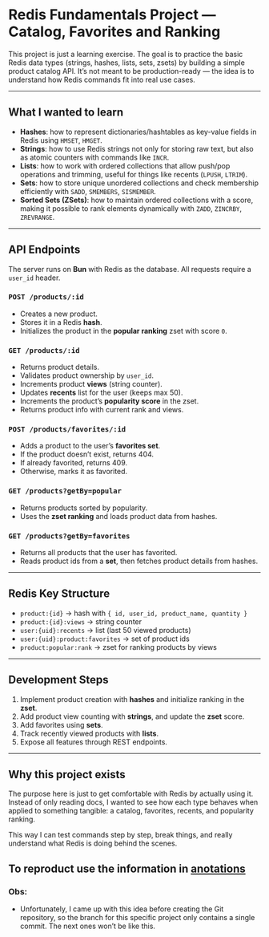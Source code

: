 # Redis Fundamentals Project — Catalog, Favorites and Ranking

This project is just a learning exercise.
The goal is to practice the basic Redis data types (strings, hashes, lists, sets, zsets) by building a simple product catalog API.
It’s not meant to be production-ready — the idea is to understand how Redis commands fit into real use cases.

---

## What I wanted to learn

- **Hashes**: how to represent dictionaries/hashtables as key-value fields in Redis using `HMSET`, `HMGET`.
- **Strings**: how to use Redis strings not only for storing raw text, but also as atomic counters with commands like `INCR`.
- **Lists**: how to work with ordered collections that allow push/pop operations and trimming, useful for things like recents (`LPUSH`, `LTRIM`).
- **Sets**: how to store unique unordered collections and check membership efficiently with `SADD`, `SMEMBERS`, `SISMEMBER`.
- **Sorted Sets (ZSets)**: how to maintain ordered collections with a score, making it possible to rank elements dynamically with `ZADD`, `ZINCRBY`, `ZREVRANGE`.

---

## API Endpoints

The server runs on **Bun** with Redis as the database.
All requests require a `user_id` header.

### `POST /products/:id`
- Creates a new product.
- Stores it in a Redis **hash**.
- Initializes the product in the **popular ranking** zset with score `0`.

### `GET /products/:id`
- Returns product details.
- Validates product ownership by `user_id`.
- Increments product **views** (string counter).
- Updates **recents** list for the user (keeps max 50).
- Increments the product’s **popularity score** in the zset.
- Returns product info with current rank and views.

### `POST /products/favorites/:id`
- Adds a product to the user’s **favorites set**.
- If the product doesn’t exist, returns 404.
- If already favorited, returns 409.
- Otherwise, marks it as favorited.

### `GET /products?getBy=popular`
- Returns products sorted by popularity.
- Uses the **zset ranking** and loads product data from hashes.

### `GET /products?getBy=favorites`
- Returns all products that the user has favorited.
- Reads product ids from a **set**, then fetches product details from hashes.

---

## Redis Key Structure

- `product:{id}` → hash with `{ id, user_id, product_name, quantity }`
- `product:{id}:views` → string counter
- `user:{uid}:recents` → list (last 50 viewed products)
- `user:{uid}:product:favorites` → set of product ids
- `product:popular:rank` → zset for ranking products by views

---

## Development Steps

1. Implement product creation with **hashes** and initialize ranking in the **zset**.
2. Add product view counting with **strings**, and update the **zset** score.
3. Add favorites using **sets**.
4. Track recently viewed products with **lists**.
5. Expose all features through REST endpoints.

---

## Why this project exists

The purpose here is just to get comfortable with Redis by actually using it.
Instead of only reading docs, I wanted to see how each type behaves when applied to something tangible: a catalog, favorites, recents, and popularity ranking.

This way I can test commands step by step, break things, and really understand what Redis is doing behind the scenes.


## To reproduct use the information in [anotations](./ANOTATIONS.md)


### Obs:
- Unfortunately, I came up with this idea before creating the Git repository, so the branch for this specific project only contains a single commit. The next ones won’t be like this.
